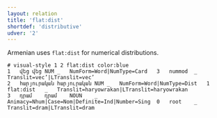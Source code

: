 ```yaml
---
layout: relation
title: 'flat:dist'
shortdef: 'distributive'
udver: '2'
---
```


Armenian uses `flat:dist` for numerical distributions.

~~~ conllu
# visual-style 1 2 flat:dist color:blue
1	վեց	վեց	NUM	_	NumForm=Word|NumType=Card	3	nummod	_	Translit=vec’|LTranslit=vec’
2	հարյուրական	հարյուրական	NUM	_	NumForm=Word|NumType=Dist	1	flat:dist	_	Translit=haryowrakan|LTranslit=haryowrakan
3	դրամ	դրամ	NOUN	_	Animacy=Nhum|Case=Nom|Definite=Ind|Number=Sing	0	root	_	Translit=dram|LTranslit=dram

~~~
<!-- Interlanguage links updated Po 6. listopadu 2023, 21:42:56 CET -->
